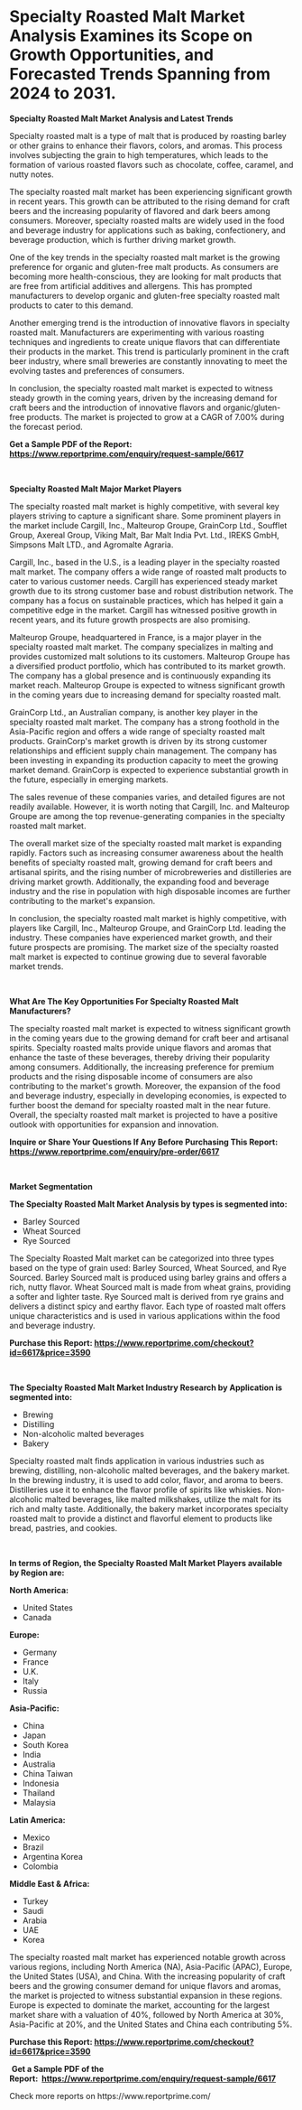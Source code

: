 <p><h1>Specialty Roasted Malt Market Analysis Examines its Scope on Growth Opportunities, and Forecasted Trends Spanning from 2024 to 2031.</h1></p><p><strong>Specialty Roasted Malt Market Analysis and Latest Trends</strong></p>
<p><p>Specialty roasted malt is a type of malt that is produced by roasting barley or other grains to enhance their flavors, colors, and aromas. This process involves subjecting the grain to high temperatures, which leads to the formation of various roasted flavors such as chocolate, coffee, caramel, and nutty notes.</p><p>The specialty roasted malt market has been experiencing significant growth in recent years. This growth can be attributed to the rising demand for craft beers and the increasing popularity of flavored and dark beers among consumers. Moreover, specialty roasted malts are widely used in the food and beverage industry for applications such as baking, confectionery, and beverage production, which is further driving market growth.</p><p>One of the key trends in the specialty roasted malt market is the growing preference for organic and gluten-free malt products. As consumers are becoming more health-conscious, they are looking for malt products that are free from artificial additives and allergens. This has prompted manufacturers to develop organic and gluten-free specialty roasted malt products to cater to this demand.</p><p>Another emerging trend is the introduction of innovative flavors in specialty roasted malt. Manufacturers are experimenting with various roasting techniques and ingredients to create unique flavors that can differentiate their products in the market. This trend is particularly prominent in the craft beer industry, where small breweries are constantly innovating to meet the evolving tastes and preferences of consumers.</p><p>In conclusion, the specialty roasted malt market is expected to witness steady growth in the coming years, driven by the increasing demand for craft beers and the introduction of innovative flavors and organic/gluten-free products. The market is projected to grow at a CAGR of 7.00% during the forecast period.</p></p>
<p><strong>Get a Sample PDF of the Report:&nbsp; <a href="https://www.reportprime.com/enquiry/request-sample/6617">https://www.reportprime.com/enquiry/request-sample/6617</a></strong></p>
<p>&nbsp;</p>
<p><strong>Specialty Roasted Malt Major Market Players</strong></p>
<p><p>The specialty roasted malt market is highly competitive, with several key players striving to capture a significant share. Some prominent players in the market include Cargill, Inc., Malteurop Groupe, GrainCorp Ltd., Soufflet Group, Axereal Group, Viking Malt, Bar Malt India Pvt. Ltd., IREKS GmbH, Simpsons Malt LTD., and Agromalte Agraria.</p><p>Cargill, Inc., based in the U.S., is a leading player in the specialty roasted malt market. The company offers a wide range of roasted malt products to cater to various customer needs. Cargill has experienced steady market growth due to its strong customer base and robust distribution network. The company has a focus on sustainable practices, which has helped it gain a competitive edge in the market. Cargill has witnessed positive growth in recent years, and its future growth prospects are also promising.</p><p>Malteurop Groupe, headquartered in France, is a major player in the specialty roasted malt market. The company specializes in malting and provides customized malt solutions to its customers. Malteurop Groupe has a diversified product portfolio, which has contributed to its market growth. The company has a global presence and is continuously expanding its market reach. Malteurop Groupe is expected to witness significant growth in the coming years due to increasing demand for specialty roasted malt.</p><p>GrainCorp Ltd., an Australian company, is another key player in the specialty roasted malt market. The company has a strong foothold in the Asia-Pacific region and offers a wide range of specialty roasted malt products. GrainCorp's market growth is driven by its strong customer relationships and efficient supply chain management. The company has been investing in expanding its production capacity to meet the growing market demand. GrainCorp is expected to experience substantial growth in the future, especially in emerging markets.</p><p>The sales revenue of these companies varies, and detailed figures are not readily available. However, it is worth noting that Cargill, Inc. and Malteurop Groupe are among the top revenue-generating companies in the specialty roasted malt market.</p><p>The overall market size of the specialty roasted malt market is expanding rapidly. Factors such as increasing consumer awareness about the health benefits of specialty roasted malt, growing demand for craft beers and artisanal spirits, and the rising number of microbreweries and distilleries are driving market growth. Additionally, the expanding food and beverage industry and the rise in population with high disposable incomes are further contributing to the market's expansion.</p><p>In conclusion, the specialty roasted malt market is highly competitive, with players like Cargill, Inc., Malteurop Groupe, and GrainCorp Ltd. leading the industry. These companies have experienced market growth, and their future prospects are promising. The market size of the specialty roasted malt market is expected to continue growing due to several favorable market trends.</p></p>
<p>&nbsp;</p>
<p><strong>What Are The Key Opportunities For Specialty Roasted Malt Manufacturers?</strong></p>
<p><p>The specialty roasted malt market is expected to witness significant growth in the coming years due to the growing demand for craft beer and artisanal spirits. Specialty roasted malts provide unique flavors and aromas that enhance the taste of these beverages, thereby driving their popularity among consumers. Additionally, the increasing preference for premium products and the rising disposable income of consumers are also contributing to the market's growth. Moreover, the expansion of the food and beverage industry, especially in developing economies, is expected to further boost the demand for specialty roasted malt in the near future. Overall, the specialty roasted malt market is projected to have a positive outlook with opportunities for expansion and innovation.</p></p>
<p><strong>Inquire or Share Your Questions If Any Before Purchasing This Report: <a href="https://www.reportprime.com/enquiry/pre-order/6617">https://www.reportprime.com/enquiry/pre-order/6617</a></strong></p>
<p>&nbsp;</p>
<p><strong>Market Segmentation</strong></p>
<p><strong>The Specialty Roasted Malt Market Analysis by types is segmented into:</strong></p>
<p><ul><li>Barley Sourced</li><li>Wheat Sourced</li><li>Rye Sourced</li></ul></p>
<p><p>The Specialty Roasted Malt market can be categorized into three types based on the type of grain used: Barley Sourced, Wheat Sourced, and Rye Sourced. Barley Sourced malt is produced using barley grains and offers a rich, nutty flavor. Wheat Sourced malt is made from wheat grains, providing a softer and lighter taste. Rye Sourced malt is derived from rye grains and delivers a distinct spicy and earthy flavor. Each type of roasted malt offers unique characteristics and is used in various applications within the food and beverage industry.</p></p>
<p><strong>Purchase this Report:&nbsp;<a href="https://www.reportprime.com/checkout?id=6617&price=3590">https://www.reportprime.com/checkout?id=6617&price=3590</a></strong></p>
<p>&nbsp;</p>
<p><strong>The Specialty Roasted Malt Market Industry Research by Application is segmented into:</strong></p>
<p><ul><li>Brewing</li><li>Distilling</li><li>Non-alcoholic malted beverages</li><li>Bakery</li></ul></p>
<p><p>Specialty roasted malt finds application in various industries such as brewing, distilling, non-alcoholic malted beverages, and the bakery market. In the brewing industry, it is used to add color, flavor, and aroma to beers. Distilleries use it to enhance the flavor profile of spirits like whiskies. Non-alcoholic malted beverages, like malted milkshakes, utilize the malt for its rich and malty taste. Additionally, the bakery market incorporates specialty roasted malt to provide a distinct and flavorful element to products like bread, pastries, and cookies.</p></p>
<p>&nbsp;</p>
<p><strong>In terms of Region, the Specialty Roasted Malt Market Players available by Region are:</strong></p>
<p>
    <p> <strong> North America: </strong>
        <ul>
            <li>United States</li>
            <li>Canada</li>
        </ul>
        </p> 
    <p> <strong> Europe: </strong>
        <ul>
            <li>Germany</li>
            <li>France</li>
            <li>U.K.</li>
            <li>Italy</li>
            <li>Russia</li>
        </ul>
        </p> 
    <p> <strong> Asia-Pacific: </strong>
        <ul>
            <li>China</li>
            <li>Japan</li>
            <li>South Korea</li>
            <li>India</li>
            <li>Australia</li>
            <li>China Taiwan</li>
            <li>Indonesia</li>
            <li>Thailand</li>
            <li>Malaysia</li>
        </ul>
        </p> 
    <p> <strong> Latin America: </strong>
        <ul>
            <li>Mexico</li>
            <li>Brazil</li>
            <li>Argentina Korea</li>
            <li>Colombia</li>
        </ul>
        </p> 
    <p> <strong> Middle East & Africa: </strong>
        <ul>
            <li>Turkey</li>
            <li>Saudi</li>
            <li>Arabia</li>
            <li>UAE</li>
            <li>Korea</li>
        </ul>
    </p>
    </p>
<p><p>The specialty roasted malt market has experienced notable growth across various regions, including North America (NA), Asia-Pacific (APAC), Europe, the United States (USA), and China. With the increasing popularity of craft beers and the growing consumer demand for unique flavors and aromas, the market is projected to witness substantial expansion in these regions. Europe is expected to dominate the market, accounting for the largest market share with a valuation of 40%, followed by North America at 30%, Asia-Pacific at 20%, and the United States and China each contributing 5%.</p></p>
<p><strong>Purchase this Report: <a href="https://www.reportprime.com/checkout?id=6617&price=3590">https://www.reportprime.com/checkout?id=6617&price=3590</a></strong></p>
<p>&nbsp;<strong>Get a Sample PDF of the Report:&nbsp;&nbsp;<a href="https://www.reportprime.com/enquiry/request-sample/6617">https://www.reportprime.com/enquiry/request-sample/6617</a></strong></p>
<p><strong></strong></p>
<p>Check more reports on https://www.reportprime.com/</p>